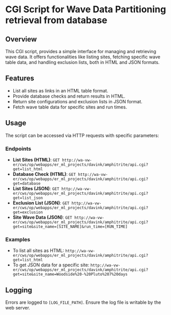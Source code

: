# CGI Script for Wave Data Partitioning retrieval from database

## Overview

This CGI script, provides a simple interface for managing and retrieving wave data. It offers functionalities like listing sites, fetching specific wave table data, and handling exclusion lists, both in HTML and JSON formats.

## Features

-   List all sites as links in an HTML table format.
-   Provide database checks and return results in HTML.
-   Return site configurations and exclusion lists in JSON format.
-   Fetch wave table data for specific sites and run times.

## Usage

The script can be accessed via HTTP requests with specific parameters:

### Endpoints

-   **List Sites (HTML)**: `GET http://wa-vw-er/cws/op/webapps/er_ml_projects/davink/amphitrite/api.cgi?get=list_html`
-   **Database Check (HTML)**: `GET http://wa-vw-er/cws/op/webapps/er_ml_projects/davink/amphitrite/api.cgi?get=database`
-   **List Sites (JSON)**: `GET http://wa-vw-er/cws/op/webapps/er_ml_projects/davink/amphitrite/api.cgi?get=list_json`
-   **Exclusion List (JSON)**: `GET http://wa-vw-er/cws/op/webapps/er_ml_projects/davink/amphitrite/api.cgi?get=exclusion`
-   **Site Wave Data (JSON)**: `GET http://wa-vw-er/cws/op/webapps/er_ml_projects/davink/amphitrite/api.cgi?get=site&site_name=[SITE_NAME]&run_time=[RUN_TIME]`

### Examples

-   To list all sites as HTML: `http://wa-vw-er/cws/op/webapps/er_ml_projects/davink/amphitrite/api.cgi?get=list_html`
-   To get JSON data for a specific site: `http://wa-vw-er/cws/op/webapps/er_ml_projects/davink/amphitrite/api.cgi?get=site&site_name=Woodside%20-%20Pluto%207%20days`

## Logging

Errors are logged to `[LOG_FILE_PATH]`. Ensure the log file is writable by the web server.
